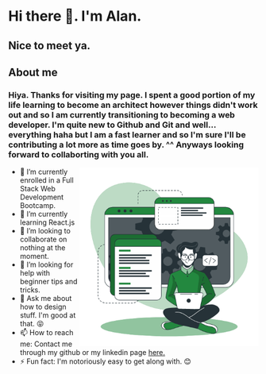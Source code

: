 # Hi there 👋. I'm Alan. 
## Nice to meet ya.

<!--
**Iceteatree/Iceteatree** is a ✨ _special_ ✨ repository because its `README.md` (this file) appears on your GitHub profile.
-->

## About me
### Hiya. Thanks for visiting my page. I spent a good portion of my life learning to become an architect however things didn't work out and so I am currently transitioning to becoming a web developer. I'm quite new to Github and Git and well... everything haha but I am a fast learner and so I'm sure I'll be contributing a lot more as time goes by. ^^ Anyways looking forward to collaborting with you all.

<img align="right" alt="GIF" src="https://github.com/Iceteatree/Iceteatree/blob/963cffd0e3a92d991842400f848d75e78a524bf6/Developer%20activity.gif" width="360px"/>

- 🔭 I’m currently enrolled in a Full Stack Web Development Bootcamp.
- 🌱 I’m currently learning React.js
- 👯 I’m looking to collaborate on nothing at the moment.
- 🤔 I’m looking for help with beginner tips and tricks.
- 💬 Ask me about how to design stuff. I'm good at that. 😝
- 📫 How to reach me: Contact me through my github or my linkedin page <a href="https://www.linkedin.com/in/alankow11/">here.</a>
- ⚡ Fun fact: I'm notoriously easy to get along with. 😊

